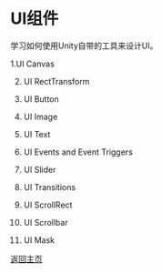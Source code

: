 # UI组件
学习如何使用Unity自带的工具来设计UI。

1.UI Canvas

2. UI RectTransform

3. UI Button

4. UI Image

5. UI Text

6. UI Events and Event Triggers

7. UI Slider

8. UI Transitions

9. UI ScrollRect

10. UI Scrollbar

11. UI Mask

[返回主页](/README.md)
